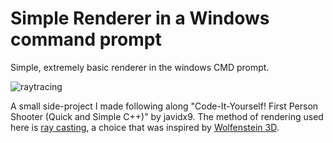 # Simple Renderer in a Windows command prompt
Simple, extremely basic renderer in the windows CMD prompt.


![raytracing](https://user-images.githubusercontent.com/48169018/159381699-eaf35005-107b-42ed-8268-97cce3d5c732.png)

A small side-project I made following along "Code-It-Yourself! First Person Shooter (Quick and Simple C++)" by javidx9. 
The method of rendering used here is [ray casting](https://en.wikipedia.org/wiki/Ray_casting), a choice that was inspired by [Wolfenstein 3D](https://en.wikipedia.org/wiki/Wolfenstein_3D).

